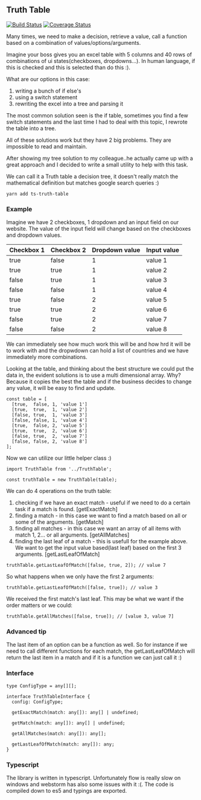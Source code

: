 ## Truth Table

[![Build Status](https://api.travis-ci.org/JuliusKoronci/truth-table.svg?branch=master)](https://api.travis-ci.org/JuliusKoronci/truth-table)
[![Coverage Status](https://coveralls.io/repos/github/JuliusKoronci/truth-table/badge.svg?branch=master)](https://coveralls.io/github/JuliusKoronci/truth-table?branch=master)

Many times, we need to make a decision, retrieve a value, call a function based on a combination 
of values/options/arguments.

Imagine your boss gives you an excel table with 5 columns and 40 rows of combinations of ui 
states(checkboxes, dropdowns...). In human language, if this is checked and this is selected than 
do this :).

What are our options in this case:

1. writing a bunch of if else's
2. using a switch statement
3. rewriting the excel into a tree and parsing it

The most common solution seen is the if table, sometimes you find a few switch statements and the 
last time I had to deal with this topic, I rewrote the table into a tree.

All of these solutions work but they have 2 big problems. They are impossible to read and maintain.

After showing my tree solution to my colleague..he actually came up with a great approach and 
I decided to write a small utility to help with this task.

We can call it a Truth table a decision tree, it doesn't really match the mathematical definition 
but matches google search queries :)

``` 
yarn add ts-truth-table
```

### Example

Imagine we have 2 checkboxes, 1 dropdown and an input field on our website. The value of the input 
field will change based on the checkboxes and dropdown values.

| Checkbox 1        | Checkbox 2           | Dropdown value  |  Input value |
| ----------------- | -------------------- | --------------- | ------------ |
|          true     |            false     |     1           |      value 1 |
|          true     |            true      |     1           |      value 2 |
|          false    |            true      |     1           |      value 3 |
|          false    |            false     |     1           |      value 4 |
|          true     |            false     |     2           |      value 5 |
|          true     |            true      |     2           |      value 6 |
|          false    |            true      |     2           |      value 7 |
|          false    |            false     |     2           |      value 8 |


We can immediately see how much work this will be and how hrd it will be to work with and the 
dropwdown can hold a list of countries and we have immediately more combinations.

Looking at the table, and thinking about the best structure we could put the data in, the evident 
solutions is to use a multi dimensional array. Why? Because it copies the best the table  and if 
the business decides to change any value, it will be easy to find and update.

```
const table = [
  [true,  false, 1, 'value 1']
  [true,  true,  1, 'value 2']
  [false, true,  1, 'value 3']
  [false, false, 1, 'value 4']
  [true,  false, 2, 'value 5']
  [true,  true,  2, 'value 6']
  [false, true,  2, 'value 7']
  [false, false, 2, 'value 8']
];

```


Now we can utilize our little helper class :)

``` 
import TruthTable from '../TruthTable';

const truthTable = new TruthTable(table);
```

We can do 4 operations on the truth table:

1. checking if we have an exact match - useful if we need to do a certain task if a match is found. [getExactMatch]
2. finding a match - in this case we want to find a match based on all or some of the arguments. [getMatch]
3. finding all matches - in this case we want an array of all items with match 1, 2... or all arguments. [getAllMatches]
4. finding the last leaf of a match - this is usefull for the example above. We want to get the 
input value based(last leaf) based on the first 3 arguments. [getLastLeafOfMatch]

``` 
truthTable.getLastLeafOfMatch([false, true, 2]); // value 7
``` 

So what happens when we only have the first 2 arguments:

``` 
truthTable.getLastLeafOfMatch([false, true]); // value 3
``` 

We received the first match's last leaf. This may be what we want if the order matters or we could:

``` 
truthTable.getAllMatches([false, true]); // [value 3, value 7]
```
### Advanced tip

The last item of an option can be a function as well. So for instance if we need to call different 
functions for each match, the getLastLeafOfMatch will return the last item in a match and if it is 
a function we can just call it :)

### Interface

``` 
type ConfigType = any[][];

interface TruthTableInterface {
  config: ConfigType;

  getExactMatch(match: any[]): any[] | undefined;

  getMatch(match: any[]): any[] | undefined;

  getAllMatches(match: any[]): any[];

  getLastLeafOfMatch(match: any[]): any;
}
```

### Typescript

The library is written in typescript. Unfortunately flow is really slow on windows and webstorm has 
also some issues with it :(. The code is compiled down to es5 and typings are exported.
